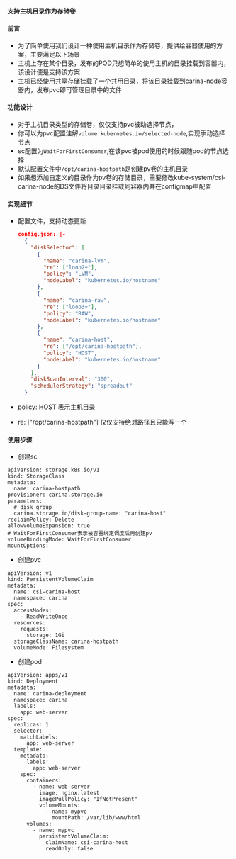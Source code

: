 

#### 支持主机目录作为存储卷

#### 前言

- 为了简单使用我们设计一种使用主机目录作为存储卷，提供给容器使用的方案，主要满足以下场景
- 主机上存在某个目录，发布的POD只想简单的使用主机的目录挂载到容器内，该设计便是支持该方案
- 主机已经使用共享存储挂载了一个共用目录，将该目录挂载到carina-node容器内，发布pvc即可管理目录中的文件

#### 功能设计

- 对于主机目录类型的存储卷，仅仅支持pvc被动选择节点，
- 你可以为pvc配置注解`volume.kubernetes.io/selected-node`,实现手动选择节点
- sc配置为`WaitForFirstConsumer`,在该pvc被pod使用的时候跟随pod的节点选择
- 默认配置文件中`/opt/carina-hostpath`是创建pv卷的主机目录
- 如果想添加自定义的目录作为pv卷的存储目录，需要修改kube-system/csi-carina-node的DS文件将目录目录挂载到容器内并在configmap中配置

#### 实现细节

- 配置文件，支持动态更新

  ```json
  config.json: |-
    {
      "diskSelector": [
        {
          "name": "carina-lvm",
          "re": ["loop2+"],
          "policy": "LVM",
          "nodeLabel": "kubernetes.io/hostname"
        },
        {
          "name": "carina-raw",
          "re": ["loop3+"],
          "policy": "RAW",
          "nodeLabel": "kubernetes.io/hostname"
        },
        {
          "name": "carina-host",
          "re": ["/opt/carina-hostpath"],
          "policy": "HOST",  
          "nodeLabel": "kubernetes.io/hostname"
        }
      ],
      "diskScanInterval": "300",
      "schedulerStrategy": "spreadout"
    }
  ```


- policy: HOST 表示主机目录
- re: ["/opt/carina-hostpath"] 仅仅支持绝对路径且只能写一个

#### 使用步骤

- 创建sc

```shell
apiVersion: storage.k8s.io/v1
kind: StorageClass
metadata:
  name: carina-hostpath
provisioner: carina.storage.io
parameters:
  # disk group
  carina.storage.io/disk-group-name: "carina-host"
reclaimPolicy: Delete
allowVolumeExpansion: true
# WaitForFirstConsumer表示被容器绑定调度后再创建pv
volumeBindingMode: WaitForFirstConsumer
mountOptions:

```

- 创建pvc
```shell
apiVersion: v1
kind: PersistentVolumeClaim
metadata:
  name: csi-carina-host
  namespace: carina
spec:
  accessModes:
    - ReadWriteOnce
  resources:
    requests:
      storage: 1Gi
  storageClassName: carina-hostpath
  volumeMode: Filesystem
```

- 创建pod

```shell
apiVersion: apps/v1
kind: Deployment
metadata:
  name: carina-deployment
  namespace: carina
  labels:
    app: web-server
spec:
  replicas: 1
  selector:
    matchLabels:
      app: web-server
  template:
    metadata:
      labels:
        app: web-server
    spec:
      containers:
        - name: web-server
          image: nginx:latest
          imagePullPolicy: "IfNotPresent"
          volumeMounts:
            - name: mypvc
              mountPath: /var/lib/www/html
      volumes:
        - name: mypvc
          persistentVolumeClaim:
            claimName: csi-carina-host
            readOnly: false

```